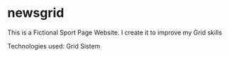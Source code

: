 # newsgrid
This is a Fictional Sport Page Website.
I create it to improve my Grid skills

Technologies used:
Grid Sistem
